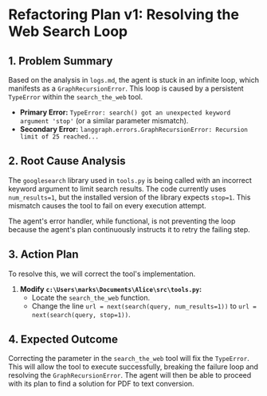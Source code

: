 # Refactoring Plan v1: Resolving the Web Search Loop

## 1. Problem Summary

Based on the analysis in `logs.md`, the agent is stuck in an infinite loop, which manifests as a `GraphRecursionError`. This loop is caused by a persistent `TypeError` within the `search_the_web` tool.

*   **Primary Error:** `TypeError: search() got an unexpected keyword argument 'stop'` (or a similar parameter mismatch).
*   **Secondary Error:** `langgraph.errors.GraphRecursionError: Recursion limit of 25 reached...`

## 2. Root Cause Analysis

The `googlesearch` library used in `tools.py` is being called with an incorrect keyword argument to limit search results. The code currently uses `num_results=1`, but the installed version of the library expects `stop=1`. This mismatch causes the tool to fail on every execution attempt.

The agent's error handler, while functional, is not preventing the loop because the agent's plan continuously instructs it to retry the failing step.

## 3. Action Plan

To resolve this, we will correct the tool's implementation.

1.  **Modify `c:\Users\marks\Documents\Alice\src\tools.py`:**
    *   Locate the `search_the_web` function.
    *   Change the line `url = next(search(query, num_results=1))` to `url = next(search(query, stop=1))`.

## 4. Expected Outcome

Correcting the parameter in the `search_the_web` tool will fix the `TypeError`. This will allow the tool to execute successfully, breaking the failure loop and resolving the `GraphRecursionError`. The agent will then be able to proceed with its plan to find a solution for PDF to text conversion.